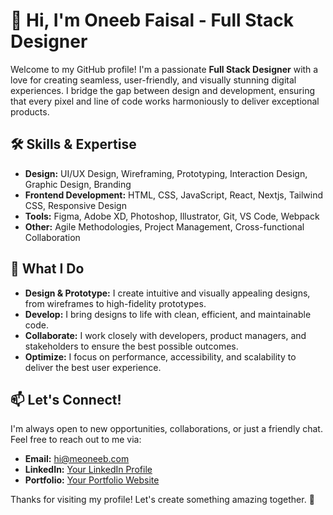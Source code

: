 # 👋 Hi, I'm Oneeb Faisal - Full Stack Designer

Welcome to my GitHub profile! I'm a passionate **Full Stack Designer** with a love for creating seamless, user-friendly, and visually stunning digital experiences. I bridge the gap between design and development, ensuring that every pixel and line of code works harmoniously to deliver exceptional products.

## 🛠️ Skills & Expertise

- **Design:** UI/UX Design, Wireframing, Prototyping, Interaction Design, Graphic Design, Branding
- **Frontend Development:** HTML, CSS, JavaScript, React, Nextjs, Tailwind CSS, Responsive Design
- **Tools:** Figma, Adobe XD, Photoshop, Illustrator, Git, VS Code, Webpack
- **Other:** Agile Methodologies, Project Management, Cross-functional Collaboration

## 🚀 What I Do

- **Design & Prototype:** I create intuitive and visually appealing designs, from wireframes to high-fidelity prototypes.
- **Develop:** I bring designs to life with clean, efficient, and maintainable code.
- **Collaborate:** I work closely with developers, product managers, and stakeholders to ensure the best possible outcomes.
- **Optimize:** I focus on performance, accessibility, and scalability to deliver the best user experience.

## 📫 Let's Connect!

I'm always open to new opportunities, collaborations, or just a friendly chat. Feel free to reach out to me via:

- **Email:** [hi@meoneeb.com](mailto:hi@meoneeb.com)
- **LinkedIn:** [Your LinkedIn Profile](https://www.linkedin.com/in/meoneeb/)
- **Portfolio:** [Your Portfolio Website](https://www.meoneeb.com)

Thanks for visiting my profile! Let's create something amazing together. 🚀
